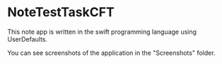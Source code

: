 # NoteTestTaskCFT

This note app is written in the swift programming language using UserDefaults. 

You can see screenshots of the application in the "Screenshots" folder. 
